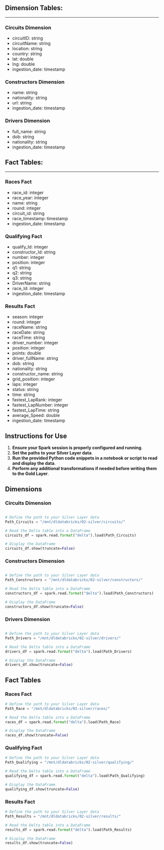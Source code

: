 ## Dimension Tables:
---

### Circuits Dimension
- circuitID: string
- circuitName: string
- location: string
- country: string
- lat: double
- lng: double
- ingestion_date: timestamp

### Constructors Dimension
- name: string
- nationality: string
- url: string
- ingestion_date: timestamp

### Drivers Dimension
- full_name: string
- dob: string
- nationality: string
- ingestion_date: timestamp

## Fact Tables:
---
### Races Fact
- race_id: integer
- race_year: integer
- name: string
- round: integer
- circuit_id: string
- race_timestamp: timestamp
- ingestion_date: timestamp

### Qualifying Fact
- qualify_Id: integer
- constructor_Id: string
- number: integer
- position: integer
- q1: string
- q2: string
- q3: string
- DriverName: string
- race_Id: integer
- ingestion_date: timestamp

### Results Fact
- season: integer
- round: integer
- raceName: string
- raceDate: string
- raceTime: string
- driver_number: integer
- position: integer
- points: double
- driver_fullName: string
- dob: string
- nationality: string
- constructor_name: string
- grid_position: integer
- laps: integer
- status: string
- time: string
- fastest_LapRank: integer
- fastest_LapNumber: integer
- fastest_LapTime: string
- average_Speed: double
- ingestion_date: timestamp

## Instructions for Use
1. **Ensure your Spark session is properly configured and running**.
2. **Set the paths to your Silver Layer data**.
3. **Run the provided Python code snippets in a notebook or script to read and display the data**.
4. **Perform any additional transformations if needed before writing them to the Gold Layer**.

## Dimensions

### Circuits Dimension
```python

# Define the path to your Silver Layer data
Path_Circuits = "/mnt/dldatabricks/02-silver/circuits/"

# Read the Delta table into a DataFrame
circuits_df = spark.read.format("delta").load(Path_Circuits)

# Display the DataFrame
circuits_df.show(truncate=False)
```

### Constructors Dimension
````python

# Define the path to your Silver Layer data
Path_Constructors = "/mnt/dldatabricks/02-silver/constructors/"

# Read the Delta table into a DataFrame
constructors_df = spark.read.format("delta").load(Path_Constructors)

# Display the DataFrame
constructors_df.show(truncate=False)
````


### Drivers Dimension
````python

# Define the path to your Silver Layer data
Path_Drivers = "/mnt/dldatabricks/02-silver/drivers/"

# Read the Delta table into a DataFrame
drivers_df = spark.read.format("delta").load(Path_Drivers)

# Display the DataFrame
drivers_df.show(truncate=False)
````
## Fact Tables
### Races Fact

````python
# Define the path to your Silver Layer data
Path_Race = "/mnt/dldatabricks/02-silver/races/"

# Read the Delta table into a DataFrame
races_df = spark.read.format("delta").load(Path_Race)

# Display the DataFrame
races_df.show(truncate=False)
````


### Qualifying Fact
````python
# Define the path to your Silver Layer data
Path_Qualifying = "/mnt/dldatabricks/02-silver/qualifying/"

# Read the Delta table into a DataFrame
qualifying_df = spark.read.format("delta").load(Path_Qualifying)

# Display the DataFrame
qualifying_df.show(truncate=False)
````
### Results Fact
`````python
# Define the path to your Silver Layer data
Path_Results = "/mnt/dldatabricks/02-silver/results/"

# Read the Delta table into a DataFrame
results_df = spark.read.format("delta").load(Path_Results)

# Display the DataFrame
results_df.show(truncate=False)
